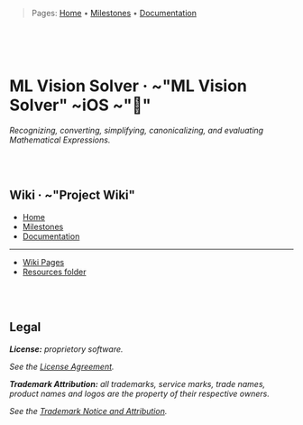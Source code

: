 > Pages: [Home](/home) • [Milestones](/milestones) • [Documentation](/documentation)

<br /><br /><br />


# ML Vision Solver · ~"ML Vision Solver" ~iOS ~""
_Recognizing, converting, simplifying, canonicalizing, and evaluating Mathematical Expressions._

<br /><br />




## Wiki · ~"Project Wiki"
* [Home](/../wikis/home/)
* [Milestones](/../wikis/milestones/)
* [Documentation](/../wikis/documentation/)

---
* [Wiki Pages](/../wikis/pages)
* [Resources folder](/resources/)

<br /><br />





## Legal

>>>
___License:__ proprietory software._

_See the [License Agreement](../LICENSE)._
>>>

>>>
___Trademark Attribution:__ all trademarks, service marks, trade names, 
product names and logos are the property of their respective owners._

_See the [Trademark Notice and Attribution](../NOTICE)._
>>>